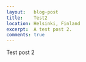 ```yaml
---
layout:   blog-post
title:    Test2
location: Helsinki, Finland
excerpt:  A test post 2.
comments: true
---
```



Test post 2


